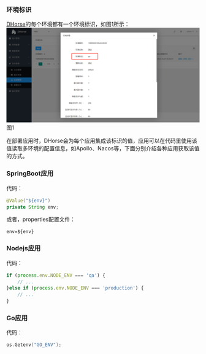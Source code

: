 ### 环境标识

[DHorse](https://github.com/512team/dhorse)的每个环境都有一个环境标识，如图1所示：
![Image text](./image/env_detail.png)
图1

在部署应用时，DHorse会为每个应用集成该标识的值，应用可以在代码里使用该值读取多环境的配置信息，如Apollo、Nacos等，下面分别介绍各种应用获取该值的方式。

### SpringBoot应用


代码：

```java
@Value("${env}")
private String env;
```

或者，properties配置文件：

```properties
env=${env}
```

### Nodejs应用

代码：

```javascript
if (process.env.NODE_ENV === 'qa') {
	// ...
}else if (process.env.NODE_ENV === 'production') {
	// ...
}
```

### Go应用

代码：

```go
os.Getenv("GO_ENV");
```